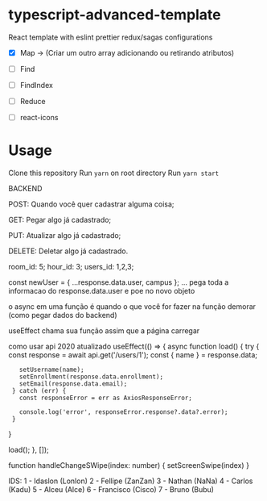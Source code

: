 # typescript-advanced-template

React template with eslint prettier redux/sagas configurations

- [x] Map -> (Criar um outro array adicionando ou retirando atributos)
- [ ] Find
- [ ] FindIndex

- [ ] Reduce

- [ ] react-icons

# Usage

Clone this repository
Run `yarn` on root directory
Run `yarn start`

BACKEND

POST: Quando você quer cadastrar alguma coisa;

GET: Pegar algo já cadastrado;

PUT: Atualizar algo já cadastrado;

DELETE: Deletar algo já cadastrado.


room_id: 5;
hour_id: 3;
users_id: 1,2,3;

const newUser = { ...response.data.user, campus };
... pega toda a informacao do response.data.user e poe no novo objeto

o async em uma função é quando o que você for fazer na função demorar (como pegar dados do backend)

useEffect chama sua função assim que a página carregar

 como usar api 2020 atualizado
 useEffect(() => {
   async function load() {
     try {
       const response = await api.get<UserResponse>('/users/1');
       const { name } = response.data;

       setUsername(name);
       setEnrollment(response.data.enrollment);
       setEmail(response.data.email);
     } catch (err) {
       const responseError = err as AxiosResponseError;

       console.log('error', responseError.response?.data?.error);
     }
   }

   load();
 }, []);

 function handleChangeSWipe(index: number) {
   setScreenSwipe(index)
 }

IDS:
1 - Idaslon (Lonlon)
2 - Fellipe (ZanZan)
3 - Nathan (NaNa)
4 - Carlos (Kadu)
5 - Alceu (Alce)
6 - Francisco (Cisco)
7 - Bruno (Bubu)
